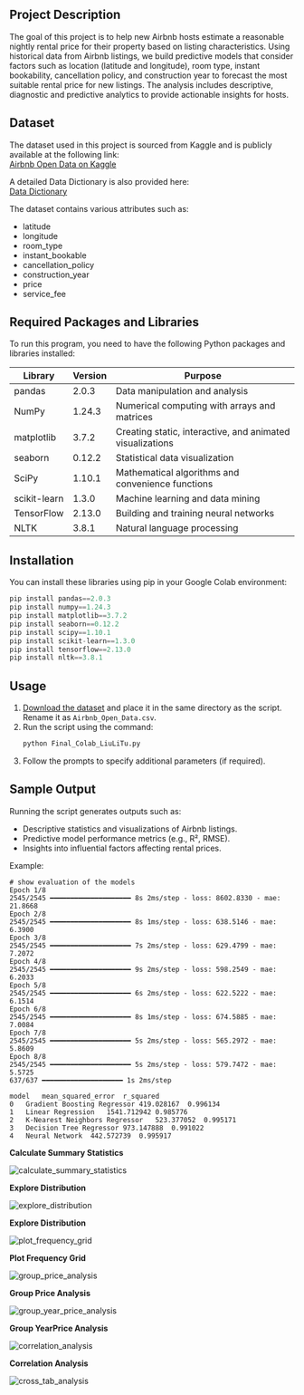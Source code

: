 ## **Project Description**

The goal of this project is to help new Airbnb hosts estimate a reasonable nightly rental price for their property based on listing characteristics. Using historical data from Airbnb listings, we build predictive models that consider factors such as location (latitude and longitude), room type, instant bookability, cancellation policy, and construction year to forecast the most suitable rental price for new listings. The analysis includes descriptive, diagnostic and predictive analytics to provide actionable insights for hosts.

## **Dataset**

The dataset used in this project is sourced from Kaggle and is publicly available at the following link:  
[Airbnb Open Data on Kaggle](https://www.kaggle.com/datasets/arianazmoudeh/airbnbopendata/dataLinks)

A detailed Data Dictionary is also provided here:  
[Data Dictionary](https://docs.google.com/spreadsheets/d/1b_dvmyhb_kAJhUmv81rAxl4KcXn0Pymz)

The dataset contains various attributes such as:

- latitude
- longitude
- room_type
- instant_bookable
- cancellation_policy
- construction_year
- price
- service_fee

<div style="page-break-after: always;"></div>

## **Required Packages and Libraries**

To run this program, you need to have the following Python packages and libraries installed:

| Library      | Version | Purpose                                                   |
| ------------ | ------- | --------------------------------------------------------- |
| pandas       | 2.0.3   | Data manipulation and analysis                            |
| NumPy        | 1.24.3  | Numerical computing with arrays and matrices              |
| matplotlib   | 3.7.2   | Creating static, interactive, and animated visualizations |
| seaborn      | 0.12.2  | Statistical data visualization                            |
| SciPy        | 1.10.1  | Mathematical algorithms and convenience functions         |
| scikit-learn | 1.3.0   | Machine learning and data mining                          |
| TensorFlow   | 2.13.0  | Building and training neural networks                     |
| NLTK         | 3.8.1   | Natural language processing                               |

## **Installation**

You can install these libraries using pip in your Google Colab environment:

```python
pip install pandas==2.0.3
pip install numpy==1.24.3
pip install matplotlib==3.7.2
pip install seaborn==0.12.2
pip install scipy==1.10.1
pip install scikit-learn==1.3.0
pip install tensorflow==2.13.0
pip install nltk==3.8.1
```

## **Usage**

1. [Download the dataset](https://www.kaggle.com/datasets/arianazmoudeh/airbnbopendata/dataLinks) and place it in the same directory as the script. Rename it as `Airbnb_Open_Data.csv`.
2. Run the script using the command:
   ```bash
   python Final_Colab_LiuLiTu.py
   ```
3. Follow the prompts to specify additional parameters (if required).

<div style="page-break-after: always;"></div>

## **Sample Output**

Running the script generates outputs such as:

- Descriptive statistics and visualizations of Airbnb listings.
- Predictive model performance metrics (e.g., R², RMSE).
- Insights into influential factors affecting rental prices.

Example:

```
# show evaluation of the models
Epoch 1/8
2545/2545 ━━━━━━━━━━━━━━━━━━━━ 8s 2ms/step - loss: 8602.8330 - mae: 21.8668
Epoch 2/8
2545/2545 ━━━━━━━━━━━━━━━━━━━━ 8s 1ms/step - loss: 638.5146 - mae: 6.3900
Epoch 3/8
2545/2545 ━━━━━━━━━━━━━━━━━━━━ 7s 2ms/step - loss: 629.4799 - mae: 7.2072
Epoch 4/8
2545/2545 ━━━━━━━━━━━━━━━━━━━━ 9s 2ms/step - loss: 598.2549 - mae: 6.2033
Epoch 5/8
2545/2545 ━━━━━━━━━━━━━━━━━━━━ 6s 2ms/step - loss: 622.5222 - mae: 6.1514
Epoch 6/8
2545/2545 ━━━━━━━━━━━━━━━━━━━━ 8s 1ms/step - loss: 674.5885 - mae: 7.0084
Epoch 7/8
2545/2545 ━━━━━━━━━━━━━━━━━━━━ 5s 2ms/step - loss: 565.2972 - mae: 5.8609
Epoch 8/8
2545/2545 ━━━━━━━━━━━━━━━━━━━━ 5s 2ms/step - loss: 579.7472 - mae: 5.5725
637/637 ━━━━━━━━━━━━━━━━━━━━ 1s 2ms/step

model	mean_squared_error	r_squared
0	Gradient Boosting Regressor	419.028167	0.996134
1	Linear Regression	1541.712942	0.985776
2	K-Nearest Neighbors Regressor	523.377052	0.995171
3	Decision Tree Regressor	973.147888	0.991022
4	Neural Network	442.572739	0.995917

```

<div style="page-break-after: always;"></div>

**Calculate Summary Statistics**

![calculate_summary_statistics](image.png)

<div style="page-break-after: always;"></div>

**Explore Distribution**

![explore_distribution](image-1.png)

<div style="page-break-after: always;"></div>

**Explore Distribution**

![plot_frequency_grid](image-2.png)

<div style="page-break-after: always;"></div>

**Plot Frequency Grid**

![group_price_analysis](image-3.png)

<div style="page-break-after: always;"></div>

**Group Price Analysis**

![group_year_price_analysis](image-4.png)

<div style="page-break-after: always;"></div>

**Group YearPrice Analysis**

![correlation_analysis](image-5.png)

<div style="page-break-after: always;"></div>

**Correlation Analysis**

![cross_tab_analysis](image-6.png)
